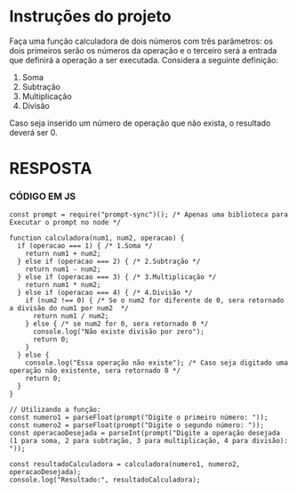 # Instruções do projeto

Faça uma função calculadora de dois números com três parâmetros: os dois primeiros serão os números da operação e o terceiro será a entrada que definirá a operação a ser executada. Considera a seguinte definição:
1. Soma
2. Subtração
3. Multiplicação
4. Divisão

Caso seja inserido um número de operação que não exista, o resultado deverá ser 0.

# RESPOSTA
### CÓDIGO EM JS

```JS
const prompt = require("prompt-sync")(); /* Apenas uma biblioteca para Executar o prompt no node */

function calculadora(num1, num2, operacao) { 
  if (operacao === 1) { /* 1.Soma */
    return num1 + num2;
  } else if (operacao === 2) { /* 2.Subtração */
    return num1 - num2;
  } else if (operacao === 3) { /* 3.Multiplicação */
    return num1 * num2;
  } else if (operacao === 4) { /* 4.Divisão */
    if (num2 !== 0) { /* Se o num2 for diferente de 0, sera retornado a divisão do num1 por num2  */
      return num1 / num2;
    } else { /* se num2 for 0, sera retornado 0 */
      console.log("Não existe divisão por zero"); 
      return 0;
    }
  } else {
    console.log("Essa operação não existe"); /* Caso seja digitado uma operação não existente, sera retornado 0 */
    return 0;
  }
}

// Utilizando a função:
const numero1 = parseFloat(prompt("Digite o primeiro número: "));
const numero2 = parseFloat(prompt("Digite o segundo número: "));
const operacaoDesejada = parseInt(prompt("Digite a operação desejada (1 para soma, 2 para subtração, 3 para multiplicação, 4 para divisão): "));

const resultadoCalculadora = calculadora(numero1, numero2, operacaoDesejada);
console.log("Resultado:", resultadoCalculadora);
```

